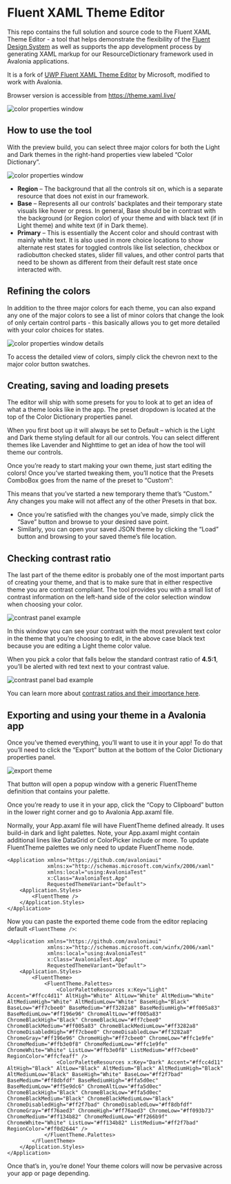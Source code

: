 Fluent XAML Theme Editor 
===

This repo contains the full solution and source code to the Fluent XAML Theme Editor - a tool that helps demonstrate the flexibility of the [Fluent Design System](https://www.microsoft.com/design/fluent/) as well as supports the app development process by generating XAML markup for our ResourceDictionary framework used in Avalonia applications.

It is a fork of [UWP Fluent XAML Theme Editor](https://github.com/microsoft/fluent-xaml-theme-editor/tree/97321946cf1f03128c98251f03da62b7334671af) by Microsoft, modified to work with Avalonia.

Browser version is accessible from https://theme.xaml.live/

![color properties window](README_Images/App.png)

How to use the tool
---
With the preview build, you can select three major colors for both the Light and Dark themes in the right-hand properties view labeled “Color Dictionary”.

![color properties window](README_Images/RegionBasePrimary_Properties.png)

 - **Region** – The background that all the controls sit on, which is a separate resource that does not exist in our framework.
 - **Base** – Represents all our controls’ backplates and their temporary state visuals like hover or press. In general, Base should be in contrast with the background (or Region color) of your theme and with black text (if in Light theme) and white text (if in Dark theme).
 - **Primary** – This is essentially the Accent color and should contrast with mainly white text. It is also used in more choice locations to show alternate rest states for toggled controls like list selection, checkbox or radiobutton checked states, slider fill values, and other control parts that need to be shown as different from their default rest state once interacted with.
 
Refining the colors
---
In addition to the three major colors for each theme, you can also expand any one of the major colors to see a list of minor colors that change the look of only certain control parts - this basically allows you to get more detailed with your color choices for states.

![color properties window details](README_Images/RegionBasePrimary_DetailColorProperties.png)

To access the detailed view of colors, simply click the chevron next to the major color button swatches.

Creating, saving and loading presets
---
The editor will ship with some presets for you to look at to get an idea of what a theme looks like in the app. The preset dropdown is located at the top of the Color Dictionary properties panel.

When you first boot up it will always be set to Default – which is the Light and Dark theme styling default for all our controls. You can select different themes like Lavender and Nighttime to get an idea of how the tool will theme our controls.

Once you’re ready to start making your own theme, just start editing the colors! Once you’ve started tweaking them, you’ll notice that the Presets ComboBox goes from the name of the preset to “Custom”:

This means that you’ve started a new temporary theme that’s “Custom.” Any changes you make will not affect any of the other Presets in that box.

 - Once you’re satisfied with the changes you’ve made, simply click the “Save” button and browse to your desired save point.
 - Similarly, you can open your saved JSON theme by clicking the “Load” button and browsing to your saved theme’s file location.
 
Checking contrast ratio
---
The last part of the theme editor is probably one of the most important parts of creating your theme, and that is to make sure that in either respective theme you are contrast compliant. The tool provides you with a small list of contrast information on the left-hand side of the color selection window when choosing your color.

![contrast panel example](README_Images/ColorContrast_Good.png)

In this window you can see your contrast with the most prevalent text color in the theme that you’re choosing to edit, in the above case black text because you are editing a Light theme color value.

When you pick a color that falls below the standard contrast ratio of **4.5:1**, you’ll be alerted with red text next to your contrast value.

![contrast panel bad example](README_Images/ColorContrast_Bad.png)

You can learn more about [contrast ratios and their importance here](https://docs.microsoft.com/en-us/windows/uwp/design/accessibility/accessible-text-requirements).

Exporting and using your theme in a Avalonia app
---
Once you’ve themed everything, you’ll want to use it in your app! To do that you’ll need to click the “Export” button at the bottom of the Color Dictionary properties panel.

![export theme](README_Images/ExportTheme.png)

That button will open a popup window with a generic FluentTheme definition that contains your palette.

Once you’re ready to use it in your app, click the “Copy to Clipboard” button in the lower right corner and go to Avalonia App.axaml file.

Normally, your App.axaml file will have FluentTheme defined already. It uses build-in dark and light palettes.
Note, your App.axaml might contain additional lines like DataGrid or ColorPicker include or more. 
To update FluentTheme palettes we only need to update FluentTheme node. 
```xaml
<Application xmlns="https://github.com/avaloniaui"
             xmlns:x="http://schemas.microsoft.com/winfx/2006/xaml"
             xmlns:local="using:AvaloniaTest"
             x:Class="AvaloniaTest.App"
             RequestedThemeVariant="Default">
    <Application.Styles>
        <FluentTheme />
    </Application.Styles>
</Application>
```

Now you can paste the exported theme code from the editor replacing default `<FluentTheme />`:
```xaml
<Application xmlns="https://github.com/avaloniaui"
             xmlns:x="http://schemas.microsoft.com/winfx/2006/xaml"
             xmlns:local="using:AvaloniaTest"
             x:Class="AvaloniaTest.App"
             RequestedThemeVariant="Default">
    <Application.Styles>
        <FluentTheme>
            <FluentTheme.Palettes>
                <ColorPaletteResources x:Key="Light" Accent="#ffcc4d11" AltHigh="White" AltLow="White" AltMedium="White" AltMediumHigh="White" AltMediumLow="White" BaseHigh="Black" BaseLow="#ff7cbee0" BaseMedium="#ff3282a8" BaseMediumHigh="#ff005a83" BaseMediumLow="#ff196e96" ChromeAltLow="#ff005a83" ChromeBlackHigh="Black" ChromeBlackLow="#ff7cbee0" ChromeBlackMedium="#ff005a83" ChromeBlackMediumLow="#ff3282a8" ChromeDisabledHigh="#ff7cbee0" ChromeDisabledLow="#ff3282a8" ChromeGray="#ff196e96" ChromeHigh="#ff7cbee0" ChromeLow="#ffc1e9fe" ChromeMedium="#ffb3e0f8" ChromeMediumLow="#ffc1e9fe" ChromeWhite="White" ListLow="#ffb3e0f8" ListMedium="#ff7cbee0" RegionColor="#ffcfeaff" />
                <ColorPaletteResources x:Key="Dark" Accent="#ffcc4d11" AltHigh="Black" AltLow="Black" AltMedium="Black" AltMediumHigh="Black" AltMediumLow="Black" BaseHigh="White" BaseLow="#ff2f7bad" BaseMedium="#ff8dbfdf" BaseMediumHigh="#ffa5d0ec" BaseMediumLow="#ff5e9dc6" ChromeAltLow="#ffa5d0ec" ChromeBlackHigh="Black" ChromeBlackLow="#ffa5d0ec" ChromeBlackMedium="Black" ChromeBlackMediumLow="Black" ChromeDisabledHigh="#ff2f7bad" ChromeDisabledLow="#ff8dbfdf" ChromeGray="#ff76aed3" ChromeHigh="#ff76aed3" ChromeLow="#ff093b73" ChromeMedium="#ff134b82" ChromeMediumLow="#ff266b9f" ChromeWhite="White" ListLow="#ff134b82" ListMedium="#ff2f7bad" RegionColor="#ff0d2644" />
            </FluentTheme.Palettes>
        </FluentTheme>
    </Application.Styles>
</Application>
```

Once that’s in, you’re done! Your theme colors will now be pervasive across your app or page depending.
